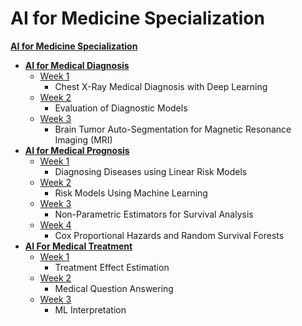 # AI for Medicine Specialization

**[AI for Medicine Specialization](https://www.coursera.org/specializations/ai-for-medicine?)**

+ **[AI for Medical Diagnosis](https://www.coursera.org/learn/ai-for-medical-diagnosis)**
  + [Week 1](https://github.com/anmspro/AI-for-Medicine-Specialization/tree/master/AI%20for%20Medical%20Diagnosis/Week%201)
    + Chest X-Ray Medical Diagnosis with Deep Learning
  + [Week 2](https://github.com/anmspro/AI-for-Medicine-Specialization/tree/master/AI%20for%20Medical%20Diagnosis/Week%202)
    + Evaluation of Diagnostic Models
  + [Week 3](https://github.com/anmspro/AI-for-Medicine-Specialization/tree/master/AI%20for%20Medical%20Diagnosis/Week%203)
    + Brain Tumor Auto-Segmentation for Magnetic Resonance Imaging (MRI)
+ **[AI for Medical Prognosis](https://www.coursera.org/learn/ai-for-medical-prognosis)**
  + [Week 1](https://github.com/anmspro/AI-for-Medicine-Specialization/tree/master/AI%20for%20Medical%20Prognosis/Week%201)
    + Diagnosing Diseases using Linear Risk Models
  + [Week 2](https://github.com/anmspro/AI-for-Medicine-Specialization/tree/master/AI%20for%20Medical%20Prognosis/Week%202)
    + Risk Models Using Machine Learning
  + [Week 3](https://github.com/anmspro/AI-for-Medicine-Specialization/tree/master/AI%20for%20Medical%20Prognosis/Week%203)
    + Non-Parametric Estimators for Survival Analysis
  + [Week 4](https://github.com/anmspro/AI-for-Medicine-Specialization/tree/master/AI%20for%20Medical%20Prognosis/Week%204)
    + Cox Proportional Hazards and Random Survival Forests
+ **[AI For Medical Treatment](https://www.coursera.org/learn/ai-for-medical-treatment)**
  + [Week 1](https://github.com/anmspro/AI-for-Medicine-Specialization/tree/master/AI%20for%20Medical%20Treatment/Week%201)
    + Treatment Effect Estimation
  + [Week 2](https://github.com/anmspro/AI-for-Medicine-Specialization/tree/master/AI%20for%20Medical%20Treatment/Week%202)
    + Medical Question Answering
  + [Week 3](https://github.com/anmspro/AI-for-Medicine-Specialization/tree/master/AI%20for%20Medical%20Treatment/Week%203)
    + ML Interpretation
